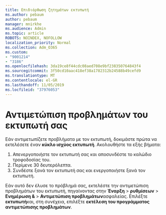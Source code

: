 ```yaml
---
title: Επιδιόρθωση ζητημάτων εκτυπωτή
ms.author: pebaum
author: pebaum
manager: mnirkhe
ms.audience: Admin
ms.topic: article
ROBOTS: NOINDEX, NOFOLLOW
localization_priority: Normal
ms.collection: Adm_O365
ms.custom:
- "9001214"
- "3186"
ms.openlocfilehash: 3da19ce8f44cdc08aed708e9bf238350764843f4
ms.sourcegitcommit: 3f50cd10aac418ef38a1782312b24588b49cefd9
ms.translationtype: MT
ms.contentlocale: el-GR
ms.lasthandoff: 11/05/2019
ms.locfileid: "37976053"
---
```

# <a name="troubleshoot-your-printer"></a>Αντιμετώπιση προβλημάτων του εκτυπωτή σας

Εάν αντιμετωπίζετε προβλήματα με τον εκτυπωτή, δοκιμάστε πρώτα να εκτελέσετε έναν **κύκλο ισχύος εκτυπωτή**. Ακολουθήστε τα εξής βήματα:

1. Απενεργοποιήστε τον εκτυπωτή σας και αποσυνδέστε το καλώδιο τροφοδοσίας του.
2. Περίμενε 30 δευτερόλεπτα.
3. Συνδέστε ξανά τον εκτυπωτή σας και ενεργοποιήστε ξανά τον εκτυπωτή.

Εάν αυτό δεν έλυσε το πρόβλημά σας, εκτελέστε την αντιμετώπιση προβλημάτων του εκτυπωτή, πηγαίνοντας στην **Έναρξη** > **ρυθμίσεων** > **Ενημέρωση &** > **Αντιμετώπιση προβλημάτων**ασφαλείας. Επιλέξτε **εκτυπωτή**και, στη συνέχεια, επιλέξτε **εκτέλεση του προγράμματος αντιμετώπισης προβλημάτων**.